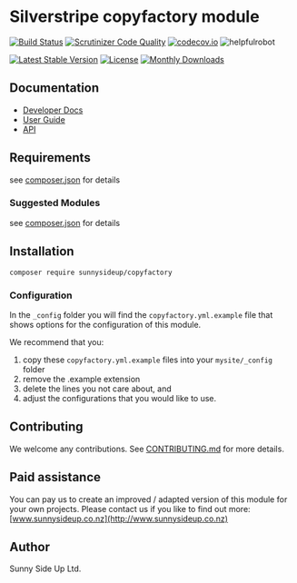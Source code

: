 # Silverstripe copyfactory module
[![Build Status](https://travis-ci.org/sunnysideup/silverstripe-copyfactory.svg?branch=master)](https://travis-ci.org/sunnysideup/silverstripe-copyfactory)
[![Scrutinizer Code Quality](https://scrutinizer-ci.com/g/sunnysideup/silverstripe-copyfactory/badges/quality-score.png?b=master)](https://scrutinizer-ci.com/g/sunnysideup/silverstripe-copyfactory/?branch=master)
[![codecov.io](https://codecov.io/github/sunnysideup/silverstripe-copyfactory/coverage.svg?branch=master)](https://codecov.io/github/sunnysideup/silverstripe-copyfactory?branch=master)
![helpfulrobot](https://helpfulrobot.io/sunnysideup/copyfactory/badge)

[![Latest Stable Version](https://poser.pugx.org/sunnysideup/copyfactory/version)](https://packagist.org/packages/sunnysideup/copyfactory)
[![License](https://poser.pugx.org/sunnysideup/copyfactory/license)](https://packagist.org/packages/sunnysideup/copyfactory)
[![Monthly Downloads](https://poser.pugx.org/sunnysideup/copyfactory/d/monthly)](https://packagist.org/packages/sunnysideup/copyfactory)


## Documentation



 * [Developer Docs](docs/en/INDEX.md)
 * [User Guide](docs/en/userguide.md)
 * [API](http://ssmods.com/apis/copyfactory/docs/en/api/)

## Requirements



see [composer.json](composer.json) for details

### Suggested Modules



see [composer.json](composer.json) for details


## Installation


```
composer require sunnysideup/copyfactory
```

### Configuration



In the `_config` folder you will find the `copyfactory.yml.example`
file that shows options for the configuration of this module.

We recommend that you:

  1. copy these `copyfactory.yml.example` files into your
`mysite/_config` folder
  2. remove the .example extension
  3. delete the lines you not care about, and
  4. adjust the configurations that you would like to use.


## Contributing



We welcome any contributions. See [CONTRIBUTING.md](CONTRIBUTING.md) for more details.

## Paid assistance



You can pay us to create an improved / adapted version of this module for your own projects.  Please contact us if you like to find out more: [www.sunnysideup.co.nz](http://www.sunnysideup.co.nz)

## Author



Sunny Side Up Ltd.

